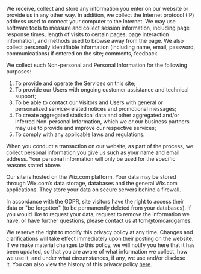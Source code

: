 We receive, collect and store any information you enter on our website or provide us in any other way. In addition, we collect the Internet protocol (IP) address used to connect your computer to the Internet. We may use software tools to measure and collect session information, including page response times, length of visits to certain pages, page interaction information, and methods used to browse away from the page. We also collect personally identifiable information (including name, email, password, communications) if entered on the site; comments, feedback. 

We collect such Non-personal and Personal Information for the following purposes:
1. To provide and operate the Services on this site;
1. To provide our Users with ongoing customer assistance and technical support;
1. To be able to contact our Visitors and Users with general or personalized service-related notices and promotional messages;
1. To create aggregated statistical data and other aggregated and/or inferred Non-personal Information, which we or our business partners may use to provide and improve our respective services; 
1. To comply with any applicable laws and regulations.

When you conduct a transaction on our website, as part of the process, we collect personal information you give us such as your name and email address. Your personal information will only be used for the specific reasons stated above.

Our site is hosted on the Wix.com platform. Your data may be stored through Wix.com’s data storage, databases and the general Wix.com applications. They store your data on secure servers behind a firewall.  

In accordance with the GDPR, site visitors have the right to access their data or "be forgotten" (to be permanently deleted from your databases). If you would like to request your data, request to remove the information we have, or have further questions, please contact us at tom@tomcardgames.  

We reserve the right to modify this privacy policy at any time. Changes and clarifications will take effect immediately upon their posting on the website. If we make material changes to this policy, we will notify you here that it has been updated, so that you are aware of what information we collect, how we use it, and under what circumstances, if any, we use and/or disclose it. You can also view the history of this privacy policy [here](https://github.com/thomascardwell7/tomcardgames/blob/main/privacy-policy.md).
